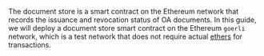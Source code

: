 The document store is a smart contract on the Ethereum network that records the issuance and revocation status of OA documents. In this guide, we will deploy a document store smart contract on the Ethereum `goerli` network, which is a test network that does not require actual [ethers](/docs/docs-section/appendix/glossary#ether) for transactions.